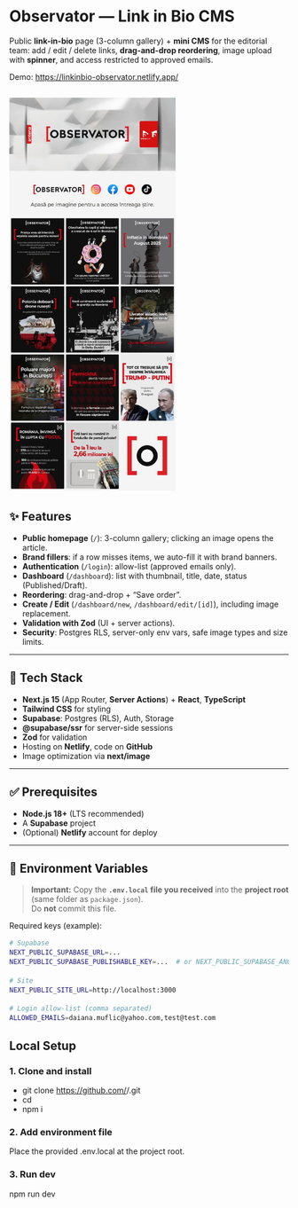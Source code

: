 # Observator — Link in Bio CMS

Public **link-in-bio** page (3-column gallery) + **mini CMS** for the editorial team: add / edit / delete links, **drag-and-drop reordering**, image upload with **spinner**, and access restricted to approved emails.

Demo: https://linkinbio-observator.netlify.app/

<!-- ![Homepage — 3-column gallery](./public/assets/readme/homepage.jpeg) -->

## <img src="./public/assets/readme/homepage.jpeg" alt="Homepage — 3-column gallery" width="300">

## ✨ Features

- **Public homepage** (`/`): 3-column gallery; clicking an image opens the article.
- **Brand fillers**: if a row misses items, we auto-fill it with brand banners.
- **Authentication** (`/login`): allow-list (approved emails only).
- **Dashboard** (`/dashboard`): list with thumbnail, title, date, status (Published/Draft).
- **Reordering**: drag-and-drop + “Save order”.
- **Create / Edit** (`/dashboard/new`, `/dashboard/edit/[id]`), including image replacement.
- **Validation with Zod** (UI + server actions).
- **Security**: Postgres RLS, server-only env vars, safe image types and size limits.

---

## 🧱 Tech Stack

- **Next.js 15** (App Router, **Server Actions**) + **React**, **TypeScript**
- **Tailwind CSS** for styling
- **Supabase**: Postgres (RLS), Auth, Storage
- **@supabase/ssr** for server-side sessions
- **Zod** for validation
- Hosting on **Netlify**, code on **GitHub**
- Image optimization via **next/image**

---

## ✅ Prerequisites

- **Node.js 18+** (LTS recommended)
- A **Supabase** project
- (Optional) **Netlify** account for deploy

---

## 🔐 Environment Variables

> **Important:** Copy the **`.env.local` file you received** into the **project root** (same folder as `package.json`).  
> Do **not** commit this file.

Required keys (example):

```bash
# Supabase
NEXT_PUBLIC_SUPABASE_URL=...
NEXT_PUBLIC_SUPABASE_PUBLISHABLE_KEY=...  # or NEXT_PUBLIC_SUPABASE_ANON_KEY (match your code)

# Site
NEXT_PUBLIC_SITE_URL=http://localhost:3000

# Login allow-list (comma separated)
ALLOWED_EMAILS=daiana.muflic@yahoo.com,test@test.com
```

## Local Setup

### 1. Clone and install

- git clone https://github.com/<user>/<repo>.git
- cd <repo>
- npm i

### 2. Add environment file

Place the provided .env.local at the project root.

### 3. Run dev

npm run dev
